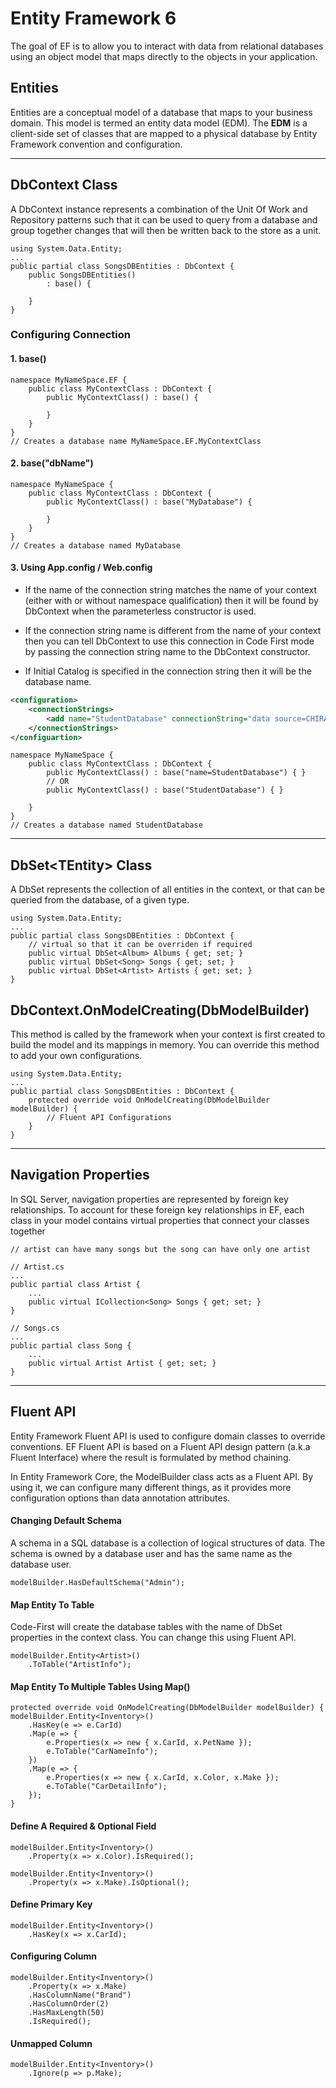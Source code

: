 # Entity Framework 6
The goal of EF is to allow you to interact with data from relational databases using an object model that maps directly to the objects  in your application. 

## Entities
Entities are a conceptual model of a database that maps to your business domain. This model is termed an entity data model (EDM). The **EDM** is a client-side set of classes that are mapped to a physical database by Entity Framework convention and configuration.

---
## DbContext Class
A DbContext instance represents a combination of the Unit Of Work and Repository patterns such that it can be used to query from a database and group together changes that will then be written back to the store as a unit.

```CSharp
using System.Data.Entity;
...
public partial class SongsDBEntities : DbContext {
    public SongsDBEntities() 
        : base() {

    } 
}
```

### Configuring Connection
#### 1. base()
```CSharp
namespace MyNameSpace.EF {
    public class MyContextClass : DbContext {
        public MyContextClass() : base() {
            
        }
    }
}
// Creates a database name MyNameSpace.EF.MyContextClass
```
#### 2. base("dbName")
```CSharp
namespace MyNameSpace {
    public class MyContextClass : DbContext {
        public MyContextClass() : base("MyDatabase") {

        }
    }
}
// Creates a database named MyDatabase
```
#### 3. Using App.config / Web.config
* If the name of the connection string matches the name of your context (either with or without namespace qualification) then it will be found by DbContext when the parameterless constructor is used.    

* If the connection string name is different from the name of your context then you can tell DbContext to use this connection in Code First mode by passing the connection string name to the DbContext constructor. 

* If Initial Catalog is specified in the connection string then it will be the database name.
```xml
<configuration>
    <connectionStrings>
        <add name="StudentDatabase" connectionString="data source=CHIRAG-DESK\SQLEXPRESS; initial catalog=studb; integrated security=true" provider="System.Data.SqlClient" />
    </connectionStrings>
</configuartion>
```
```CSharp
namespace MyNameSpace {
    public class MyContextClass : DbContext {
        public MyContextClass() : base("name=StudentDatabase") { } 
        // OR
        public MyContextClass() : base("StudentDatabase") { }   
        
    }
}
// Creates a database named StudentDatabase
```
---
## DbSet\<TEntity> Class
A DbSet represents the collection of all entities in the context, or that can be queried from the database, of a given type.
```CSharp
using System.Data.Entity;
...
public partial class SongsDBEntities : DbContext {
    // virtual so that it can be overriden if required
    public virtual DbSet<Album> Albums { get; set; }
    public virtual DbSet<Song> Songs { get; set; }
    public virtual DbSet<Artist> Artists { get; set; }
}
```

## DbContext.OnModelCreating(DbModelBuilder)
This method is called by the framework when your context is first created to build the model and its mappings in memory. You can override this method to add your own configurations.
```CSharp
using System.Data.Entity;
...
public partial class SongsDBEntities : DbContext {
    protected override void OnModelCreating(DbModelBuilder modelBuilder) {
        // Fluent API Configurations
    }
}
```
---
## Navigation Properties
In SQL Server, navigation properties are represented by foreign key relationships. To account for these foreign key relationships in EF, each class in your model contains virtual properties that connect your classes together

```CSharp
// artist can have many songs but the song can have only one artist

// Artist.cs
...
public partial class Artist {
    ...
    public virtual ICollection<Song> Songs { get; set; }
}

// Songs.cs
...
public partial class Song {
    ...
    public virtual Artist Artist { get; set; }
}
```
---
## Fluent API
Entity Framework Fluent API is used to configure domain classes to override conventions. EF Fluent API is based on a Fluent API design pattern (a.k.a Fluent Interface) where the result is formulated by method chaining.

In Entity Framework Core, the ModelBuilder class acts as a Fluent API. By using it, we can configure many different things, as it provides more configuration options than data annotation attributes.

#### Changing Default Schema
A schema in a SQL database is a collection of logical structures of data. The schema is owned by a database user and has the same name as the database user. 
```CSharp
modelBuilder.HasDefaultSchema("Admin");
```

#### Map Entity To Table
Code-First will create the database tables with the name of DbSet properties in the context class. You can change this using Fluent API.
```CSharp
modelBuilder.Entity<Artist>()
    .ToTable("ArtistInfo");
```
#### Map Entity To Multiple Tables  Using Map()
```CSharp
protected override void OnModelCreating(DbModelBuilder modelBuilder) {
modelBuilder.Entity<Inventory>()
    .HasKey(e => e.CarId)
    .Map(e => {
        e.Properties(x => new { x.CarId, x.PetName });
        e.ToTable("CarNameInfo");
    })
    .Map(e => {
        e.Properties(x => new { x.CarId, x.Color, x.Make });
        e.ToTable("CarDetailInfo");
    });
}
```
#### Define A Required & Optional Field
```Csharp
modelBuilder.Entity<Inventory>()
    .Property(x => x.Color).IsRequired();

modelBuilder.Entity<Inventory>()
    .Property(x => x.Make).IsOptional();            
```

#### Define Primary Key
```CSharp
modelBuilder.Entity<Inventory>()
    .HasKey(x => x.CarId);
``` 

#### Configuring Column
``` Csharp
modelBuilder.Entity<Inventory>()
    .Property(x => x.Make)
    .HasColumnName("Brand")
    .HasColumnOrder(2)
    .HasMaxLength(50)
    .IsRequired();
```

#### Unmapped Column
```CSharp
modelBuilder.Entity<Inventory>()
    .Ignore(p => p.Make);
```
